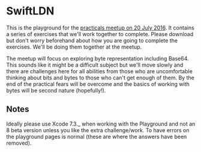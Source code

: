# SwiftLDN
This is the playground for the [practicals meetup on 20 July 2016](http://www.meetup.com/swiftlondon/events/232251726/). It contains a series of exercises that we'll work together to complete. Please download but don't worry beforehand about how you are going to complete the exercises. We'll be doing them together at the meetup.

The meetup will focus on exploring byte representation including Base64. This sounds like it might be a difficult subject but we'll move slowly and there are challenges here for all abilities from those who are uncomfortable thinking about bits and bytes to those who can't get enough of them. By the end of the practical fears will be overcome and the basics of working with bytes will be second nature (hopefully!).

## Notes
Ideally please use Xcode 7.3._ when working with the Playground and not an 8 beta version unless you like the extra challenge/work. To have errors on the playground pages is normal (these are where the answers have been removed).
